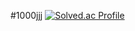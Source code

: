 #1000jjj
[![Solved.ac Profile](http://mazassumnida.wtf/api/v2/generate_badge?boj=1000jjj)](https://solved.ac/1000jjj/)
